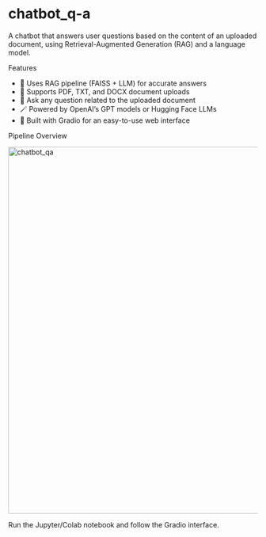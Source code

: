 # chatbot_q-a
A chatbot that answers user questions based on the content of an uploaded document, using Retrieval-Augmented Generation (RAG) and a language model.

Features
- 🧠 Uses RAG pipeline (FAISS + LLM) for accurate answers
- 📄 Supports PDF, TXT, and DOCX document uploads
- 💬 Ask any question related to the uploaded document
- 🪄 Powered by OpenAI’s GPT models or Hugging Face LLMs
- 🌟 Built with Gradio for an easy-to-use web interface

Pipeline Overview

<img width="1661" height="741" alt="chatbot_qa" src="https://github.com/user-attachments/assets/f859f63f-ad2b-4b1c-9e48-2d7016194c1d" />

Run the Jupyter/Colab notebook and follow the Gradio interface.
